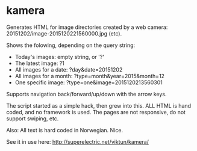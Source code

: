 # kamera

Generates HTML for image directories created by a web camera: 20151202/image-2015120221560000.jpg (etc).

Shows the folowing, depending on the query string:
* Today's images: empty string, or '?'
* The latest image: ?1
* All images for a date: ?day&date=20151202
* All images for a month: ?type=month&year=2015&month=12
* One specific image: ?type=one&image=2015120213560301 

Supports navigation back/forward/up/down with the arrow keys.

The script started as a simple hack, then grew into this.
ALL HTML is hand coded, and no framework is used. The pages are not responsive, do not support swiping, etc.

Also: All text is hard coded in Norwegian. Nice.

See it in use here: http://superelectric.net/viktun/kamera/